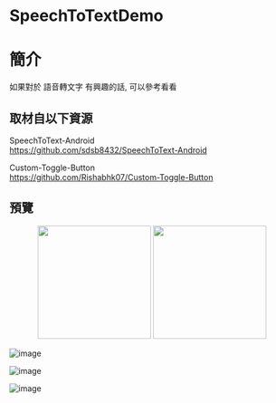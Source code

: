 # SpeechToTextDemo

簡介
==================================
如果對於 語音轉文字 有興趣的話, 可以參考看看                                   

取材自以下資源
--------
SpeechToText-Android                                   
https://github.com/sdsb8432/SpeechToText-Android

Custom-Toggle-Button          
https://github.com/Rishabhk07/Custom-Toggle-Button
                              
預覽
--------
<p align="center">
  <img src="https://i.imgur.com/QPt0hx1.png" width="200"/>
  <img src="https://i.imgur.com/QPt0hx1.png" width="200"/>
</p>

![image](https://i.imgur.com/QPt0hx1.png)                                      

![image](https://i.imgur.com/SNSL2Tk.png)                                      

![image](https://i.imgur.com/f0Kw3JB.png)                                      

